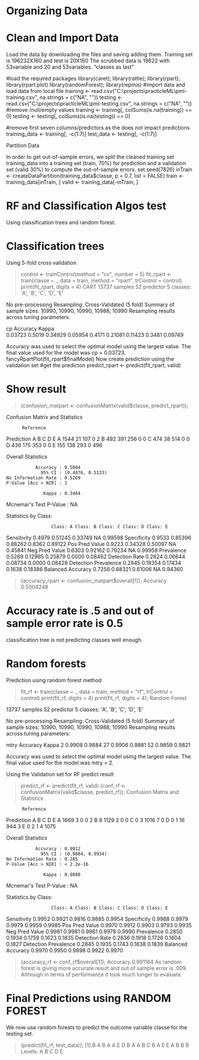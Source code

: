 
# Organizing Data

# Clean and Import Data

Load the data by downloading the files and saving adding them. Training set is 196232X160 and test is 20X160
The scrubbed data is 19622 with 53variable  and 20 and 53variables. “classes as last”

#load the required packages
library(caret); library(rattle); library(rpart); library(rpart.plot)
library(randomForest); library(repmis)
#import data and load data from local file
training <- read.csv("C:\\projects\\practicleML\\pml-training.csv", na.strings = c("NA", ""))
testing <- read.csv("C:\\projects\\practicleML\\pml-testing.csv", na.strings = c("NA", ""))
#remove /null/empty values
training <- training[, colSums(is.na(training)) == 0]
testing <- testing[, colSums(is.na(testing)) == 0]

#remove first seven columns/predictors as the does not impact predictions
training_data <- training[, -c(1:7)]
test_data <- testing[, -c(1:7)]


Partition Data

In order to get out-of-sample errors, we split the cleaned training set training_data into a training set (train, 70%) for prediction and a validation set (valid 30%) to compute the out-of-sample errors.
set.seed(7826) 
inTrain <- createDataPartition(training_data$classe, p = 0.7, list = FALSE)
train <- training_data[inTrain, ]
valid <- training_data[-inTrain, ]

# RF and Classification Algos test
Using classification trees and random forest.
# Classification trees
Using 5-fold cross validation

>control <- trainControl(method = "cv", number = 5)
>fit_rpart <- train(classe ~ ., data = train, method = "rpart", 
                   trControl = control)
>print(fit_rpart, digits = 4)
CART 
13737 samples
   52 predictor
    5 classes: 'A', 'B', 'C', 'D', 'E' 

No pre-processing
Resampling: Cross-Validated (5 fold) 
Summary of sample sizes: 10990, 10990, 10990, 10988, 10990 
Resampling results across tuning parameters:

  cp       Accuracy  Kappa  
  0.03723  0.5019    0.34929
  0.05954  0.4171    0.21081
  0.11423  0.3481    0.09749

Accuracy was used to select the optimal model using  the largest value.
The final value used for the model was cp = 0.03723.
fancyRpartPlot(fit_rpart$finalModel)
Now create prediction using the validation set
#get the predicton
predict_rpart <- predict(fit_rpart, valid)

# Show result
> (confusion_matpart <- confusionMatrix(valid$classe, predict_rpart));

Confusion Matrix and Statistics

          Reference
Prediction    A    B    C    D    E
         A 1544   21  107    0    2
         B  492  391  256    0    0
         C  474   38  514    0    0
         D  436  175  353    0    0
         E  155  138  293    0  496

Overall Statistics
                                          
               Accuracy : 0.5004          
                 95% CI : (0.4876, 0.5133)
    No Information Rate : 0.5269          
    P-Value [Acc > NIR] : 1               
                                          
                  Kappa : 0.3464          
 Mcnemar's Test P-Value : NA              

Statistics by Class:

                     Class: A Class: B Class: C Class: D Class: E
Sensitivity            0.4979  0.51245  0.33749       NA  0.99598
Specificity            0.9533  0.85396  0.88262   0.8362  0.89122
Pos Pred Value         0.9223  0.34328  0.50097       NA  0.45841
Neg Pred Value         0.6303  0.92162  0.79234       NA  0.99958
Prevalence             0.5269  0.12965  0.25879   0.0000  0.08462
Detection Rate         0.2624  0.06644  0.08734   0.0000  0.08428
Detection Prevalence   0.2845  0.19354  0.17434   0.1638  0.18386
Balanced Accuracy      0.7256  0.68321  0.61006       NA  0.94360 



> (accuracy_rpart <- confusion_matpart$overall[1]);
 Accuracy 
0.5004248

# Accuracy rate is .5 and out of sample error rate is 0.5
classification tree is not predicting classes well enough.

# Random forests
Prediction using random forest method
>fit_rf <- train(classe ~ ., data = train, method = "rf", 
                   trControl = control)
print(fit_rf, digits = 4)
> print(fit_rf, digits = 4);
Random Forest 

13737 samples
   52 predictor
    5 classes: 'A', 'B', 'C', 'D', 'E' 

No pre-processing
Resampling: Cross-Validated (5 fold) 
Summary of sample sizes: 10990, 10990, 10990, 10988, 10990 
Resampling results across tuning parameters:

  mtry  Accuracy  Kappa 
   2    0.9908    0.9884
  27    0.9906    0.9881
  52    0.9859    0.9821

Accuracy was used to select the optimal model using  the largest value.
The final value used for the model was mtry = 2.


Using the Validation set for RF predict result
> predict_rf <- predict(fit_rf, valid)
> (conf_rf <- confusionMatrix(valid$classe, predict_rf));
Confusion Matrix and Statistics

          Reference
Prediction    A    B    C    D    E
         A 1669    3    0    0    2
         B    8 1129    2    0    0
         C    0    3 1016    7    0
         D    0    1   16  944    3
         E    0    2    1    4 1075

Overall Statistics
                                          
               Accuracy : 0.9912          
                 95% CI : (0.9884, 0.9934)
    No Information Rate : 0.285           
    P-Value [Acc > NIR] : < 2.2e-16       
                                          
                  Kappa : 0.9888          
 Mcnemar's Test P-Value : NA              

Statistics by Class:

                     Class: A Class: B Class: C Class: D Class: E
Sensitivity            0.9952   0.9921   0.9816   0.9885   0.9954
Specificity            0.9988   0.9979   0.9979   0.9959   0.9985
Pos Pred Value         0.9970   0.9912   0.9903   0.9793   0.9935
Neg Pred Value         0.9981   0.9981   0.9961   0.9978   0.9990
Prevalence             0.2850   0.1934   0.1759   0.1623   0.1835
Detection Rate         0.2836   0.1918   0.1726   0.1604   0.1827
Detection Prevalence   0.2845   0.1935   0.1743   0.1638   0.1839
Balanced Accuracy      0.9970   0.9950   0.9898   0.9922   0.9970

> (accuracy_rf <- conf_rf$overall[1]);
Accuracy 
0.991164
As random forest is giving more accurate result and out of sample error is .009. 
Although in terms of performance it took much longer to evaluate.

# Final Predictions using RANDOM FOREST

We now use random forests to predict the outcome variable classe for the testing set.
> (predict(fit_rf, test_data));
 [1] B A B A A E D B A A B C B A E E A B B B
Levels: A B C D E

